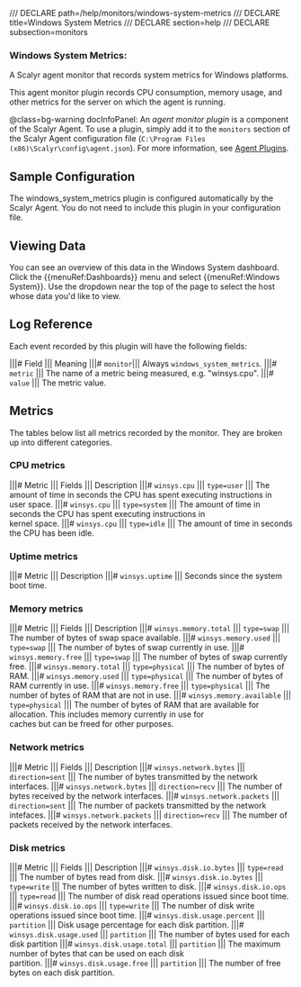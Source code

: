 /// DECLARE path=/help/monitors/windows-system-metrics
/// DECLARE title=Windows System Metrics
/// DECLARE section=help
/// DECLARE subsection=monitors

### Windows System Metrics:

A Scalyr agent monitor that records system metrics for Windows platforms.

This agent monitor plugin records CPU consumption, memory usage, and other metrics for the server on which
the agent is running.

@class=bg-warning docInfoPanel: An *agent monitor plugin* is a component of the Scalyr Agent. To use a plugin,
simply add it to the ``monitors`` section of the Scalyr Agent configuration file 
(``C:\Program Files (x86)\Scalyr\config\agent.json``).
For more information, see [Agent Plugins](/help/scalyr-agent#plugins).


## Sample Configuration

The windows_system_metrics plugin is configured automatically by the Scalyr Agent. You do not need to include
this plugin in your configuration file.


## Viewing Data

You can see an overview of this data in the Windows System dashboard. Click the {{menuRef:Dashboards}} menu and select
{{menuRef:Windows System}}. Use the dropdown near the top of the page to select the host whose data you'd like to view.


## Log Reference

Each event recorded by this plugin will have the following fields:

|||# Field      ||| Meaning
|||# ``monitor``||| Always ``windows_system_metrics``.
|||# ``metric`` ||| The name of a metric being measured, e.g. "winsys.cpu".
|||# ``value``  ||| The metric value.

## Metrics

The tables below list all metrics recorded by the monitor.  They are broken up into different categories.

### CPU metrics
|||# Metric         ||| Fields          ||| Description
|||# ``winsys.cpu`` ||| ``type=user``   ||| The amount of time in seconds the CPU has spent executing instructions in \
                                            user space.
|||# ``winsys.cpu`` ||| ``type=system`` ||| The amount of time in seconds the CPU has spent executing instructions in \
                                            kernel space.
|||# ``winsys.cpu`` ||| ``type=idle``   ||| The amount of time in seconds the CPU has been idle.

### Uptime metrics
|||# Metric            ||| Description
|||# ``winsys.uptime`` ||| Seconds since the system boot time.

### Memory metrics
|||# Metric                      ||| Fields            ||| Description
|||# ``winsys.memory.total``     ||| ``type=swap``     ||| The number of bytes of swap space available.
|||# ``winsys.memory.used``      ||| ``type=swap``     ||| The number of bytes of swap currently in use.
|||# ``winsys.memory.free``      ||| ``type=swap``     ||| The number of bytes of swap currently free.
|||# ``winsys.memory.total``     ||| ``type=physical`` ||| The number of bytes of RAM.
|||# ``winsys.memory.used``      ||| ``type=physical`` ||| The number of bytes of RAM currently in use.
|||# ``winsys.memory.free``      ||| ``type=physical`` ||| The number of bytes of RAM that are not in use.
|||# ``winsys.memory.available`` ||| ``type=physical`` ||| The number of bytes of RAM that are available for \
                                                           allocation.  This includes memory currently in use for \
                                                           caches but can be freed for other purposes.

### Network metrics
|||# Metric                     ||| Fields             ||| Description
|||# ``winsys.network.bytes``   ||| ``direction=sent`` ||| The number of bytes transmitted by the network interfaces.
|||# ``winsys.network.bytes``   ||| ``direction=recv`` ||| The number of bytes received by the network interfaces.
|||# ``winsys.network.packets`` ||| ``direction=sent`` ||| The number of packets transmitted by the network intefaces.
|||# ``winsys.network.packets`` ||| ``direction=recv`` ||| The number of packets received by the network interfaces.

### Disk metrics
|||# Metric                        ||| Fields         ||| Description
|||# ``winsys.disk.io.bytes``      ||| ``type=read``  ||| The number of bytes read from disk.
|||# ``winsys.disk.io.bytes``      ||| ``type=write`` ||| The number of bytes written to disk.
|||# ``winsys.disk.io.ops``        ||| ``type=read``  ||| The number of disk read operations issued since boot time.
|||# ``winsys.disk.io.ops``        ||| ``type=write`` ||| The number of disk write operations issued since boot time.
|||# ``winsys.disk.usage.percent`` ||| ``partition``  ||| Disk usage percentage for each disk partition.
|||# ``winsys.disk.usage.used``    ||| ``partition``  ||| The number of bytes used for each disk partition
|||# ``winsys.disk.usage.total``   ||| ``partition``  ||| The maximum number of bytes that can be used on each disk \
                                                          partition.
|||# ``winsys.disk.usage.free``    ||| ``partition``  ||| The number of free bytes on each disk partition.

